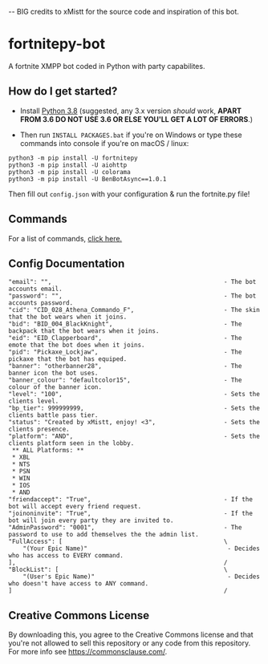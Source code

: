 -- BIG credits to xMistt for the source code and inspiration of this bot.

# fortnitepy-bot
A fortnite XMPP bot coded in Python with party capabilites.

## How do I get started?

* Install [Python 3.8](https://www.python.org/ftp/python/3.8.3/python-3.8.3.exe "Python 3.8 Download") (suggested, any 3.x version *should* work, **APART FROM 3.6 DO NOT USE 3.6 OR ELSE YOU'LL GET A LOT OF ERRORS**.)


* Then run ``INSTALL PACKAGES.bat`` if you're on Windows or type these commands into console if you're on macOS / linux:
```
python3 -m pip install -U fortnitepy
python3 -m pip install -U aiohttp
python3 -m pip install -U colorama
python3 -m pip install -U BenBotAsync==1.0.1
```

Then fill out ``config.json`` with your configuration & run the fortnite.py file!

## Commands
For a list of commands, <a href="https://sites.google.com/view/bot-lobby-commands/commands ">click here.</a>

## Config Documentation
```
"email": "",                                                - The bot accounts email.
"password": "",                                             - The bot accounts password.
"cid": "CID_028_Athena_Commando_F",                         - The skin that the bot wears when it joins.
"bid": "BID_004_BlackKnight",                               - The backpack that the bot wears when it joins.
"eid": "EID_Clapperboard",                                  - The emote that the bot does when it joins.
"pid": "Pickaxe_Lockjaw",                                   - The pickaxe that the bot has equiped.
"banner": "otherbanner28",                                  - The banner icon the bot uses.
"banner_colour": "defaultcolor15",                          - The colour of the banner icon.
"level": "100",                                             - Sets the clients level.
"bp_tier": 999999999,                                       - Sets the clients battle pass tier.
"status": "Created by xMistt, enjoy! <3",                   - Sets the clients presence.
"platform": "AND",                                          - Sets the clients platform seen in the lobby.
 ** ALL Platforms: **
 * XBL
 * NTS
 * PSN
 * WIN
 * IOS
 * AND
"friendaccept": "True",                                     - If the bot will accept every friend request.
"joinoninvite": "True",                                     - If the bot will join every party they are invited to.
"AdminPassword": "0001",                                    - The password to use to add themselves the the admin list.
"FullAccess": [                                             \
    "(Your Epic Name)"                                       - Decides who has access to EVERY command.
],                                                          /
"BlockList": [                                              \
    "(User's Epic Name)"                                     - Decides who doesn't have access to ANY command.
]                                                           /
```   

## Creative Commons License
By downloading this, you agree to the Creative Commons license and that you're not allowed to sell this repository or any code from this repository. For more info see https://commonsclause.com/.
